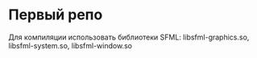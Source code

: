 # Первый репо
Для компиляции использовать библиотеки SFML: libsfml-graphics.so, libsfml-system.so, libsfml-window.so
